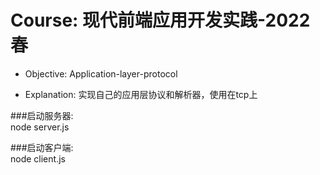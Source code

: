 # Course: 现代前端应用开发实践-2022春

* Objective: 
Application-layer-protocol

* Explanation: 
实现自己的应用层协议和解析器，使用在tcp上

###启动服务器:  
node server.js

###启动客户端:  
node client.js
